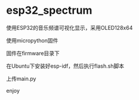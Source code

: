 # esp32_spectrum
使用ESP32的音乐频谱可视化显示，采用OLED128x64

使用micropython固件

固件在firmware目录下

在Ubuntu下安装好esp-idf，然后执行flash.sh脚本

上传main.py

enjoy